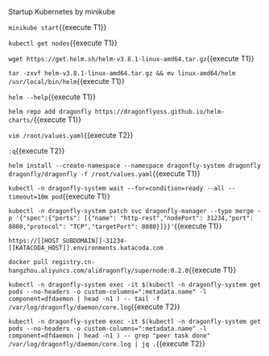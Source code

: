 
Startup Kubernetes by minikube

`minikube start`{{execute T1}}

`kubectl get nodes`{{execute T1}}

`wget https://get.helm.sh/helm-v3.8.1-linux-amd64.tar.gz`{{execute T1}}

`tar -zxvf helm-v3.8.1-linux-amd64.tar.gz && mv linux-amd64/helm /usr/local/bin/helm`{{execute T1}}

`helm --help`{{execute T1}}

`helm repo add dragonfly https://dragonflyoss.github.io/helm-charts/`{{execute T1}}

`vim /root/values.yaml`{{execute T2}}

`:q`{{execute T2}}

`helm install --create-namespace --namespace dragonfly-system dragonfly dragonfly/dragonfly -f /root/values.yaml`{{execute T1}}

`kubectl -n dragonfly-system wait --for=condition=ready --all --timeout=10m pod`{{execute T1}}

`kubectl -n dragonfly-system patch svc dragonfly-manager --type merge -p '{"spec":{"ports": [{"name": "http-rest","nodePort": 31234,"port": 8080,"protocol": "TCP","targetPort": 8080}]}}'`{{execute T1}}

`https://[[HOST_SUBDOMAIN]]-31234-[[KATACODA_HOST]].environments.katacoda.com`

`docker pull registry.cn-hangzhou.aliyuncs.com/alidragonfly/supernode:0.2.0`{{execute T1}}

`kubectl -n dragonfly-system exec -it $(kubectl -n dragonfly-system get pods --no-headers -o custom-columns=":metadata.name" -l component=dfdaemon | head -n1 ) -- tail -f /var/log/dragonfly/daemon/core.log`{{execute T2}}

`kubectl -n dragonfly-system exec -it $(kubectl -n dragonfly-system get pods --no-headers -o custom-columns=":metadata.name" -l component=dfdaemon | head -n1 ) -- grep "peer task done" /var/log/dragonfly/daemon/core.log | jq .`{{execute T2}}